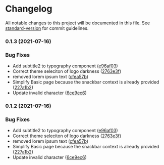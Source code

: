# Changelog

All notable changes to this project will be documented in this file. See [standard-version](https://github.com/conventional-changelog/standard-version) for commit guidelines.

### 0.1.3 (2021-07-16)

### Bug Fixes

- Add subtitle2 to typography component ([e96af03](https://github.com/octue/planex-site/commit/e96af031b52d9e937d848afcbf481c101180c958))
- Correct theme seleciton of logo darkness ([2763e3f](https://github.com/octue/planex-site/commit/2763e3f3f0fa6485537f7d48c63c5fc9d7a58738))
- removed lorem ipsum text ([cfea57b](https://github.com/octue/planex-site/commit/cfea57bc9dcb23843259521e9198ac8f6132c9b1))
- Simplify Basic page because the snackbar context is already provided ([227a1b2](https://github.com/octue/planex-site/commit/227a1b29e1c4b281d016fb3100857cc890aa55f0))
- Update invalid character ([6ce9ec6](https://github.com/octue/planex-site/commit/6ce9ec6ee57f9912a9b8b2bb25ee31e5ae8321cd))

### 0.1.2 (2021-07-16)

### Bug Fixes

- Add subtitle2 to typography component ([e96af03](https://github.com/octue/planex-site/commit/e96af031b52d9e937d848afcbf481c101180c958))
- Correct theme seleciton of logo darkness ([2763e3f](https://github.com/octue/planex-site/commit/2763e3f3f0fa6485537f7d48c63c5fc9d7a58738))
- removed lorem ipsum text ([cfea57b](https://github.com/octue/planex-site/commit/cfea57bc9dcb23843259521e9198ac8f6132c9b1))
- Simplify Basic page because the snackbar context is already provided ([227a1b2](https://github.com/octue/planex-site/commit/227a1b29e1c4b281d016fb3100857cc890aa55f0))
- Update invalid character ([6ce9ec6](https://github.com/octue/planex-site/commit/6ce9ec6ee57f9912a9b8b2bb25ee31e5ae8321cd))

